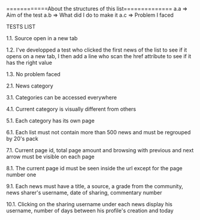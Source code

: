 ============About the structures of this list==============
a.a => Aim of the test
a.b => What did I do to make it
a.c => Problem I faced

TESTS LIST

1.1. Source open in a new tab
  
  1.2. I've developped a test who clicked the first news of the list to see if it opens on a new tab, I then add a line who scan the href attribute to see if it has the right value
  
  1.3. No problem faced


2.1. News category



3.1. Categories can be accessed everywhere



4.1. Current category is visually different from others



5.1. Each category has its own page



6.1. Each list must not contain more than 500 news and must be regrouped by 20's pack



7.1. Current page id, total page amount and browsing with previous and next arrow must be visible on each page



8.1. The current page id must be seen inside the url except for the page number one



9.1. Each news must have a title, a source, a grade from the community, news sharer's username, date of sharing, 
commentary number



10.1. Clicking on the sharing username under each news display his username, number of days between his profile's 
creation and today
